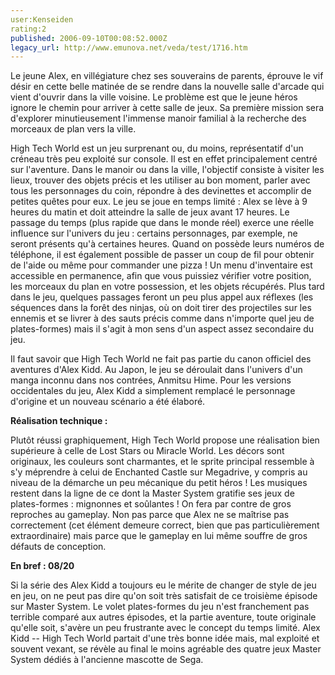 ```yaml
---
user:Kenseiden
rating:2
published: 2006-09-10T00:08:52.000Z
legacy_url: http://www.emunova.net/veda/test/1716.htm
---
```

Le jeune Alex, en villégiature chez ses souverains de parents, éprouve le vif désir en cette belle matinée de se rendre dans la nouvelle salle d'arcade qui vient d'ouvrir dans la ville voisine. Le problème est que le jeune héros ignore le chemin pour arriver à cette salle de jeux. Sa première mission sera d'explorer minutieusement l'immense manoir familial à la recherche des morceaux de plan vers la ville.  

  

High Tech World est un jeu surprenant ou, du moins, représentatif d'un créneau très peu exploité sur console. Il est en effet principalement centré sur l'aventure. Dans le manoir ou dans la ville, l'objectif consiste à visiter les lieux, trouver des objets précis et les utiliser au bon moment, parler avec tous les personnages du coin, répondre à des devinettes et accomplir de petites quêtes pour eux. Le jeu se joue en temps limité : Alex se lève à 9 heures du matin et doit atteindre la salle de jeux avant 17 heures. Le passage du temps (plus rapide que dans le monde réel) exerce une réelle influence sur l'univers du jeu : certains personnages, par exemple, ne seront présents qu'à certaines heures. Quand on possède leurs numéros de téléphone, il est également possible de passer un coup de fil pour obtenir de l'aide ou même pour commander une pizza ! Un menu d'inventaire est accessible en permanence, afin que vous puissiez vérifier votre position, les morceaux du plan en votre possession, et les objets récupérés. Plus tard dans le jeu, quelques passages feront un peu plus appel aux réflexes (les séquences dans la forêt des ninjas, où on doit tirer des projectiles sur les ennemis et se livrer à des sauts précis comme dans n'importe quel jeu de plates-formes) mais il s'agit à mon sens d'un aspect assez secondaire du jeu.  

  

Il faut savoir que High Tech World ne fait pas partie du canon officiel des aventures d'Alex Kidd. Au Japon, le jeu se déroulait dans l'univers d'un manga inconnu dans nos contrées, Anmitsu Hime. Pour les versions occidentales du jeu, Alex Kidd a simplement remplacé le personnage d'origine et un nouveau scénario a été élaboré.  

  

**Réalisation technique :**  

Plutôt réussi graphiquement, High Tech World propose une réalisation bien supérieure à celle de Lost Stars ou Miracle World. Les décors sont originaux, les couleurs sont charmantes, et le sprite principal ressemble à s'y méprendre à celui de Enchanted Castle sur Megadrive, y compris au niveau de la démarche un peu mécanique du petit héros ! Les musiques restent dans la ligne de ce dont la Master System gratifie ses jeux de plates-formes : mignonnes et soûlantes ! On fera par contre de gros reproches au gameplay. Non pas parce que Alex ne se maîtrise pas correctement (cet élément demeure correct, bien que pas particulièrement extraordinaire) mais parce que le gameplay en lui même souffre de gros défauts de conception.  

  

**En bref : 08/20**  

Si la série des Alex Kidd a toujours eu le mérite de changer de style de jeu en jeu, on ne peut pas dire qu'on soit très satisfait de ce troisième épisode sur Master System. Le volet plates-formes du jeu n'est franchement pas terrible comparé aux autres épisodes, et la partie aventure, toute originale qu'elle soit, s'avère un peu frustrante avec le concept du temps limité. Alex Kidd -- High Tech World partait d'une très bonne idée mais, mal exploité et souvent vexant, se révèle au final le moins agréable des quatre jeux Master System dédiés à l'ancienne mascotte de Sega.